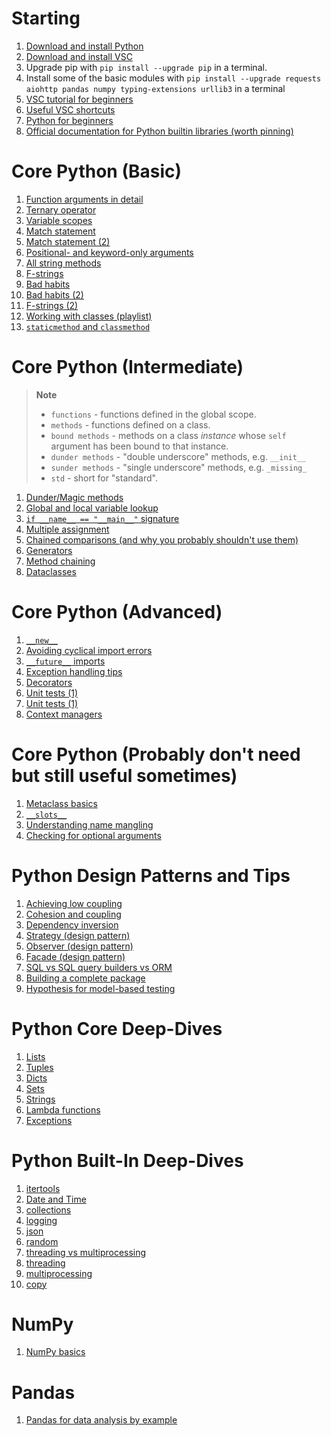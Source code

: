 # Starting
1. [Download and install Python](https://www.python.org/downloads/)
1. [Download and install VSC](https://code.visualstudio.com/download)
1. Upgrade pip with `pip install --upgrade pip` in a terminal.
1. Install some of the basic modules with `pip install --upgrade requests aiohttp pandas numpy typing-extensions urllib3` in a terminal
1. [VSC tutorial for beginners](https://www.youtube.com/watch?v=ORrELERGIHs)
1. [Useful VSC shortcuts](https://www.youtube.com/watch?v=dI34jrEtmB0)
1. [Python for beginners](https://www.youtube.com/watch?v=kqtD5dpn9C8)
1. [Official documentation for Python builtin libraries (worth pinning)](https://docs.python.org/3/library/index.html)

# Core Python (Basic)
1. [Function arguments in detail](https://www.youtube.com/watch?v=iSEyb7ehLK0)
1. [Ternary operator](https://www.youtube.com/watch?v=zjwhh2MEa0Q)
1. [Variable scopes](https://www.youtube.com/watch?v=jXugs4B3lwU)
1. [Match statement](https://www.youtube.com/watch?v=ASRqxDGutpA)
1. [Match statement (2)](https://www.youtube.com/watch?v=-gf4z3g71Mg)
1. [Positional- and keyword-only arguments](https://www.youtube.com/watch?v=R8-oAqCgHag)
1. [All string methods](https://www.youtube.com/watch?v=bnSYeYFRCaA)
1. [F-strings](https://www.youtube.com/watch?v=BxUxX1Ku1EQ)
1. [Bad habits](https://www.youtube.com/watch?v=qUeud6DvOWI)
1. [Bad habits (2)](https://www.youtube.com/watch?v=E8NijUYfyus)
1. [F-strings (2)](https://www.youtube.com/watch?v=Mfmr_Puhtew)
1. [Working with classes (playlist)](https://www.youtube.com/playlist?list=PL-osiE80TeTsqhIuOqKhwlXsIBIdSeYtc)
1. [`staticmethod` and `classmethod`](https://www.youtube.com/watch?v=SXApHXsDe8I)

# Core Python (Intermediate)
> **Note**
> * `functions` - functions defined in the global scope.
> * `methods` - functions defined on a class.
> * `bound methods` - methods on a class *instance* whose `self` argument has been bound to that instance.
> * `dunder methods` - "double underscore" methods, e.g. `__init__`
> * `sunder methods` - "single underscore" methods, e.g. `_missing_`
> * `std` - short for "standard".
1. [Dunder/Magic methods](https://www.youtube.com/watch?v=z11P9sojHuM)
1. [Global and local variable lookup](https://www.youtube.com/watch?v=9v8eu4MOet8)
1. [`if __name__ == "__main__"` signature](https://www.youtube.com/watch?v=g_wlZ9IhbTs)
1. [Multiple assignment](https://www.youtube.com/watch?v=ZjoZKXel618)
1. [Chained comparisons (and why you probably shouldn't use them)](https://www.youtube.com/watch?v=M3GAJ1AIIlA)
1. [Generators](https://www.youtube.com/watch?v=tmeKsb2Fras)
1. [Method chaining](https://www.youtube.com/watch?v=BY34Fe-2xgk)
1. [Dataclasses](https://www.youtube.com/watch?v=vBH6GRJ1REM)

# Core Python (Advanced)
1. [`__new__`](https://www.youtube.com/watch?v=-zsV0_QrfTw)
1. [Avoiding cyclical import errors](https://www.youtube.com/watch?v=UnKa_t-M_kM)
1. [`__future__` imports](https://www.youtube.com/watch?v=7CRybttp0Uc)
1. [Exception handling tips](https://www.youtube.com/watch?v=zrVfY9SuO64)
1. [Decorators](https://www.youtube.com/watch?v=QH5fw9kxDQA)
1. [Unit tests (1)](https://www.youtube.com/watch?v=ULxMQ57engo)
1. [Unit tests (1)](https://www.youtube.com/watch?v=NI5IGAim8XU)
1. [Context managers](https://www.youtube.com/watch?v=YE6a31J65Rc)

# Core Python (Probably don't need but still useful sometimes)
1. [Metaclass basics](https://www.youtube.com/watch?v=yWzMiaqnpkI)
1. [`__slots__`](https://www.youtube.com/watch?v=Iwf17zsDAnY)
1. [Understanding name mangling](https://www.youtube.com/watch?v=0hrEaA3N3lk)
1. [Checking for optional arguments](https://www.youtube.com/watch?v=2iw8VKsS6-Y)

# Python Design Patterns and Tips
1. [Achieving low coupling](https://www.youtube.com/watch?v=qR4-PBLUZNw)
1. [Cohesion and coupling](https://www.youtube.com/watch?v=eiDyK_ofPPM)
1. [Dependency inversion](https://www.youtube.com/watch?v=Kv5jhbSkqLE)
1. [Strategy (design pattern)](https://www.youtube.com/watch?v=WQ8bNdxREHU)
1. [Observer (design pattern)](https://www.youtube.com/watch?v=oNalXg67XEE)
1. [Facade (design pattern)](https://www.youtube.com/watch?v=jjoLejA4iAE)
1. [SQL vs SQL query builders vs ORM](https://www.youtube.com/watch?v=x1fCJ7sUXCM)
1. [Building a complete package](https://www.youtube.com/watch?v=5KEObONUkik)
1. [Hypothesis for model-based testing](https://www.youtube.com/watch?v=-S3BFkNn0rQ)

# Python Core Deep-Dives
1. [Lists](https://www.youtube.com/watch?v=UdcPhnNjSEw)
1. [Tuples](https://www.youtube.com/watch?v=Kes8YRV73Io)
1. [Dicts](https://www.youtube.com/watch?v=LTXnQdrwyrw)
1. [Sets](https://www.youtube.com/watch?v=Qs3BSFZnZSI)
1. [Strings](https://www.youtube.com/watch?v=e6ivlABOYRI)
1. [Lambda functions](https://www.youtube.com/watch?v=D2TJ9wvSP94)
1. [Exceptions](https://www.youtube.com/watch?v=qOuOV4pDVGY)

# Python Built-In Deep-Dives
1. [itertools](https://www.youtube.com/watch?v=aumxFs2DO5o)
1. [Date and Time](https://www.youtube.com/watch?v=TFa38ONq5PY&t=519s)
1. [collections](https://www.youtube.com/watch?v=UdcPhnNjSEw)
1. [logging](https://www.youtube.com/watch?v=p0A4CV4MWd0)
1. [json](https://www.youtube.com/watch?v=EtAGd-3arNE)
1. [random](https://www.youtube.com/watch?v=CsLsGCbnlJY)
1. [threading vs multiprocessing](https://www.youtube.com/watch?v=vbtxtvuCFRM)
1. [threading](https://www.youtube.com/watch?v=usyg5vbni34)
1. [multiprocessing](https://www.youtube.com/watch?v=IT8RYokUvvQ)
1. [copy](https://www.youtube.com/watch?v=RQ6Ur_T0G3Y)

# NumPy
1. [NumPy basics](https://www.youtube.com/watch?v=QUT1VHiLmmI)

# Pandas
1. [Pandas for data analysis by example](https://www.youtube.com/watch?v=gtjxAH8uaP0)
